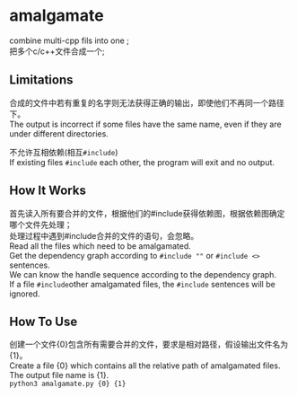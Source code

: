 # amalgamate
combine multi-cpp fils into one ;  
把多个c/c++文件合成一个;  

## Limitations ##
合成的文件中若有重复的名字则无法获得正确的输出，即使他们不再同一个路径下。  
The output is incorrect if some files have the same name, even if they are under different directories.

不允许互相依赖(相互`#include`)  
If existing files `#include` each other, the program will exit and no output.

## How It Works ##
首先读入所有要合并的文件，根据他们的#include获得依赖图，根据依赖图确定哪个文件先处理；  
处理过程中遇到#include合并的文件的语句，会忽略。  
Read all the files which need to be amalgamated.  
Get the dependency graph according to `#include ""` or `#include <>` sentences.  
We can know the handle sequence according to the dependency graph.  
If a file `#include`other amalgamated files, the `#include` sentences will be ignored.

## How To Use ##
创建一个文件{0}包含所有需要合并的文件，要求是相对路径，假设输出文件名为{1}。  
Create a file {0} which contains all the relative path of amalgamated files. The output file name is {1}.  
`python3 amalgamate.py {0} {1}`



